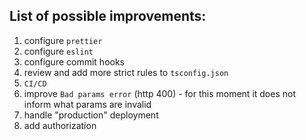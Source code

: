 ## List of possible improvements:

1. configure `prettier`
1. configure `eslint`
1. configure commit hooks
1. review and add more strict rules to `tsconfig.json`
1. `CI/CD`
1. improve `Bad params error` (http 400) - for this moment it does not inform what params are invalid
1. handle "production" deployment
1. add authorization
